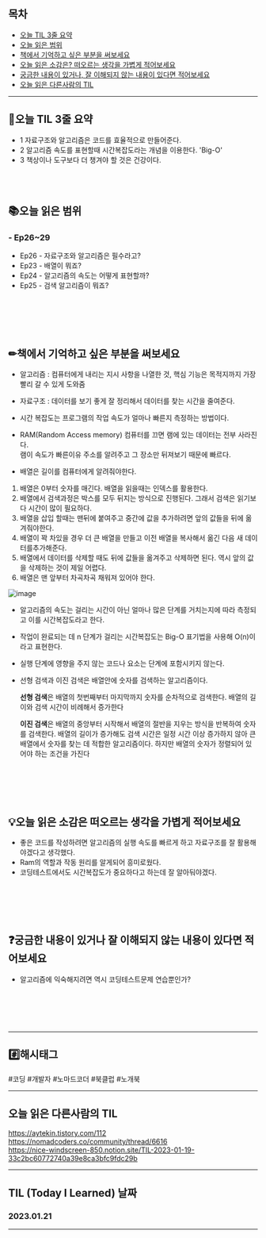 
## 목차

- [오늘 TIL 3줄 요약](#오늘-TIL-3줄-요약)
- [오늘 읽은 범위](#오늘-읽은-범위)
- [책에서 기억하고 싶은 부분을 써보세요](#책에서-기억하고-싶은-부분을-써보세요)
- [오늘 읽은 소감은? 떠오르는 생각을 가볍게 적어보세요](#오늘-읽은-소감은-떠오르는-생각을-가볍게-적어보세요)
- [궁금한 내용이 있거나, 잘 이해되지 않는 내용이 있다면 적어보세요](#궁금한-내용이-있거나-잘-이해되지-않는-내용이-있다면-적어보세요)
- [오늘 읽은 다른사람의 TIL](#오늘-읽은-다른사람의-TIL)

***
## 🌠오늘 TIL 3줄 요약

- 1 자료구조와 알고리즘은 코드를 효율적으로 만들어준다.
- 2 알고리즘 속도를 표현할때 시간복잡도라는 개념을 이용한다. 'Big-O'
- 3 책상이나 도구보다 더 챙겨야 할 것은 건강이다.
<br>
<br>


## 📚오늘 읽은 범위

### - Ep26~29
- Ep26 - 자료구조와 알고리즘은 필수라고?
- Ep23 - 배열이 뭐죠?
- Ep24 - 알고리즘의 속도는 어떻게 표현할까?
- Ep25 - 검색 알고리즘이 뭐죠?

<br>
<br>
<br>
<br>


## ✏책에서 기억하고 싶은 부분을 써보세요
- 알고리즘 : 컴퓨터에게 내리는 지시 사항을 나열한 것, 핵심 기능은 목적지까지 가장 빨리 갈 수 있게 도와줌
- 자료구조 : 데이터를 보기 좋게 잘 정리해서 데이터를 찾는 시간을 줄여준다.

- 시간 복잡도는 프로그램의 작업 속도가 얼마나 빠른지 측정하는 방법이다.
- RAM(Random Access memory) 컴퓨터를 끄면 램에 있는 데이터는 전부 사라진다.<br>
 램이 속도가 빠른이유 주소를 알려주고 그 장소만 뒤져보기 때문에 빠르다.
- 배열은 길이를 컴퓨터에게 알려줘야한다.
1. 배열은 0부터 숫자를 매긴다. 배열을 읽을때는 인덱스를 활용한다.
2. 배열에서 검색과정은 박스를 모두 뒤지는 방식으로 진행된다. 그래서 검색은 읽기보다 시간이 많이 필요하다.
3. 배열을 삽입 할때는 맨뒤에 붙여주고 중간에 값을 추가하려면 앞의 값들을 뒤에 옮겨줘야한다.
4. 배열이 꽉 차있을 경우 더 큰 배열을 만들고 이전 배열을 복사해서 옮긴 다음 새 데이터를추가해준다.
5. 배열에서 데이터를 삭제할 때도 뒤에 값들을 옮겨주고 삭제하면 된다. 역시 앞의 값을 삭제하는 것이 제일 어렵다.
6. 배열은 맨 앞부터 차곡차곡 채워져 있어야 한다.

![image](https://user-images.githubusercontent.com/103614919/213359176-29446b12-c725-40a7-9dcf-1c86d172ba98.png)


- 알고리즘의 속도는 걸리는 시간이 아닌 얼마나 많은 단계를 거치는지에 따라 측정되고 이를 시간복잡도라고 한다.<br>
- 작업이 완료되는 데 n 단계가 걸리는 시간복잡도는 Big-O 표기법을 사용해 O(n)이라고 표현한다. <br>
- 실행 단계에 영향을 주지 않는 코드나 요소는 단계에 포함시키지 않는다.
- 선형 검색과 이진 검색은 배열안에 숫자를 검색하는 알고리즘이다.
    
    **선형 검색**은 배열의 첫번째부터 마지막까지 숫자를 순차적으로 검색한다. 배열의 길이와 검색 시간이 비례해서 증가한다
    
    **이진 검색**은 배열의 중앙부터 시작해서 배열의 절반을 지우는 방식을 반복하여 숫자를 검색한다.
    배열의 길이가 증가해도 검색 시간은 일정 시간 이상 증가하지 않아 큰 배열에서 숫자를 찾는 데 적합한 알고리즘이다. 하지만 배열의 숫자가 정렬되어 있어야 하는 조건을 가진다



<br>
<br>
<br>
<br>


## 💡오늘 읽은 소감은 떠오르는 생각을 가볍게 적어보세요
- 좋은 코드를 작성하려면 알고리즘의 실행 속도를 빠르게 하고 자료구조를 잘 활용해야겠다고 생각했다.
- Ram의 역할과 작동 원리를 알게되어 흥미로웠다.
- 코딩테스트에서도 시간복잡도가 중요하다고 하는데 잘 알아둬야겠다.
<br>
<br>
<br>
<br>


## ❓궁금한 내용이 있거나 잘 이해되지 않는 내용이 있다면 적어보세요
- 알고리즘에 익숙해지려면 역시 코딩테스트문제 연습뿐인가?


<br>
<br>
<br>
<br>







***

## #️⃣해시태그 ##
#코딩 #개발자 #노마드코더 #북클럽 #노개북

***

## 오늘 읽은 다른사람의 TIL
https://aytekin.tistory.com/112  
https://nomadcoders.co/community/thread/6616  
https://nice-windscreen-850.notion.site/TIL-2023-01-19-33c2bc60772740a39e8ca3bfc9fdc29b



***

## TIL (Today I Learned) 날짜
  
  ### 2023.01.21
  
***
